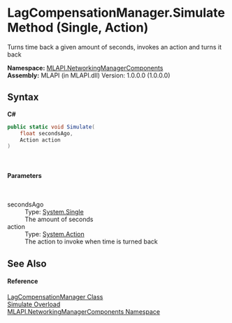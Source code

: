 # LagCompensationManager.Simulate Method (Single, Action)
 

Turns time back a given amount of seconds, invokes an action and turns it back

**Namespace:**&nbsp;<a href="N_MLAPI_NetworkingManagerComponents">MLAPI.NetworkingManagerComponents</a><br />**Assembly:**&nbsp;MLAPI (in MLAPI.dll) Version: 1.0.0.0 (1.0.0.0)

## Syntax

**C#**<br />
``` C#
public static void Simulate(
	float secondsAgo,
	Action action
)
```

<br />

#### Parameters
&nbsp;<dl><dt>secondsAgo</dt><dd>Type: <a href="http://msdn2.microsoft.com/en-us/library/3www918f" target="_blank">System.Single</a><br />The amount of seconds</dd><dt>action</dt><dd>Type: <a href="http://msdn2.microsoft.com/en-us/library/bb534741" target="_blank">System.Action</a><br />The action to invoke when time is turned back</dd></dl>

## See Also


#### Reference
<a href="T_MLAPI_NetworkingManagerComponents_LagCompensationManager">LagCompensationManager Class</a><br /><a href="Overload_MLAPI_NetworkingManagerComponents_LagCompensationManager_Simulate">Simulate Overload</a><br /><a href="N_MLAPI_NetworkingManagerComponents">MLAPI.NetworkingManagerComponents Namespace</a><br />